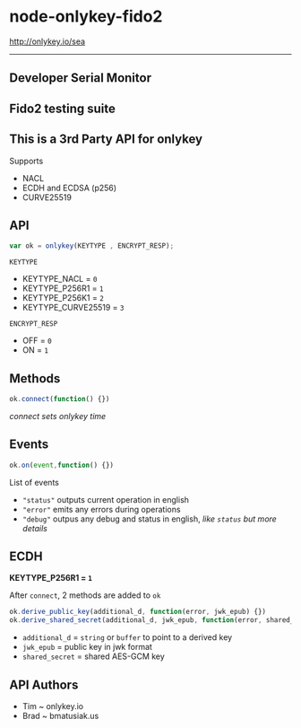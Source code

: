 # node-onlykey-fido2

http://onlykey.io/sea

------

Developer Serial Monitor
---

Fido2 testing suite
---

This is a 3rd Party API for onlykey
---

Supports
* NACL
* ECDH and ECDSA (p256)
* CURVE25519


API
----

```js
var ok = onlykey(KEYTYPE , ENCRYPT_RESP);
```
`KEYTYPE`
*   KEYTYPE_NACL = `0`
*   KEYTYPE_P256R1 = `1`
*   KEYTYPE_P256K1 = `2`
*   KEYTYPE_CURVE25519 = `3`

`ENCRYPT_RESP`
*   OFF = `0`
*   ON  = `1`

Methods
-----

```js
ok.connect(function() {})
```
_connect sets onlykey time_



Events
-----

```js
ok.on(event,function() {})
```

List of events

* `"status"`  outputs current operation in english
* `"error"`   emits any errors during operations
* `"debug"`   outpus any debug and status in english, _like `status` but more details_


ECDH 
-----

__KEYTYPE_P256R1 = `1`__

After `connect`, 2 methods are added to `ok`


```js
ok.derive_public_key(additional_d, function(error, jwk_epub) {})
ok.derive_shared_secret(additional_d, jwk_epub, function(error, shared_secret) {})
```

*   `additional_d` = `string` or `buffer` to point to a derived key
*   `jwk_epub` = public key in jwk format
*   `shared_secret`  = shared AES-GCM key




API Authors
-----------
* Tim ~  onlykey.io
* Brad ~  bmatusiak.us

